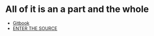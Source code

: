 # All of it is an a part and the whole

* [Gitbook](https://fuzzybrain.gitbook.io/bash-l-curve/)
* [ENTER THE SOURCE](SUMMARY.md)

